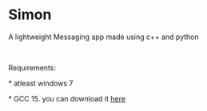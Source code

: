 <h1>Simon</h1>
<p>A lightweight Messaging app made using c++ and python</p>
<br>
<p>Requirements: </p>
<p>* atleast windows 7</p>
<p>* GCC 15. you can download it <a href="https://winlibs.com/">here</a></p>
